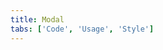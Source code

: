 ```yaml
---
title: Modal
tabs: ['Code', 'Usage', 'Style']
---
```



<component 
    name="Passive Modal"
    component="modal" 
    variation="modal--nofooter"
    experimental="true"
    >
</component>

<component 
    name="Transactional Modal"
    component="modal" 
    variation="modal"
    experimental="true"
    >
</component>

<component 
    name="Danger Modal"
    component="modal" 
    variation="modal--danger"
    experimental="true"
    >
</component>

<component 
    name="Input Modal"
    component="modal" 
    variation="modal--input"
    experimental="true"
    >
</component>
<component-docs component="modal"></component-docs>
